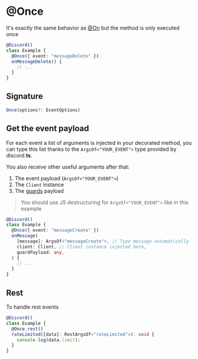 # @Once

It's exactly the same behavior as [@On](./on) but the method is only executed once

```typescript
@Discord()
class Example {
  @Once({ event: "messageDelete" })
  onMessageDelete() {
    // ...
  }
}
```

## Signature

```ts
Once(options?: EventOptions)
```

## Get the event payload

For each event a list of arguments is injected in your decorated method, you can type this list thanks to the `ArgsOf<"YOUR_EVENT">` type provided by discord.**ts**.

You also receive other useful arguments after that:

1. The event payload (`ArgsOf<"YOUR_EVENT">`)
2. The `Client` instance
3. The [guards](./guard) payload

> You should use JS destructuring for `ArgsOf<"YOUR_EVENT">` like in this example

```typescript
@Discord()
class Example {
  @Once({ event: "messageCreate" })
  onMessage(
    [message]: ArgsOf<"messageCreate">, // Type message automatically
    client: Client, // Client instance injected here,
    guardPayload: any,
  ) {
    // ...
  }
}
```

## Rest

To handle rest events

```ts
@Discord()
class Example {
  @Once.rest()
  rateLimited([data]: RestArgsOf<"rateLimited">): void {
    console.log(data.limit);
  }
}
```
